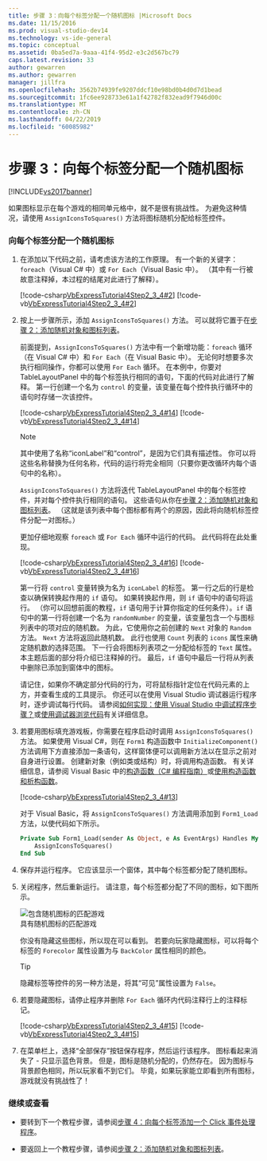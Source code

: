 ```yaml
---
title: 步骤 3：向每个标签分配一个随机图标 |Microsoft Docs
ms.date: 11/15/2016
ms.prod: visual-studio-dev14
ms.technology: vs-ide-general
ms.topic: conceptual
ms.assetid: 0ba5ed7a-9aaa-41f4-95d2-e3c2d567bc79
caps.latest.revision: 33
author: gewarren
ms.author: gewarren
manager: jillfra
ms.openlocfilehash: 3562b74939fe9207ddcf10e98bd0b4d0d7d1bead
ms.sourcegitcommit: 1fc6ee928733e61a1f42782f832ead9f7946d00c
ms.translationtype: MT
ms.contentlocale: zh-CN
ms.lasthandoff: 04/22/2019
ms.locfileid: "60085982"
---
```

# <a name="step-3-assign-a-random-icon-to-each-label"></a>步骤 3：向每个标签分配一个随机图标
[!INCLUDE[vs2017banner](../includes/vs2017banner.md)]

如果图标显示在每个游戏的相同单元格中，就不是很有挑战性。 为避免这种情况，请使用 `AssignIconsToSquares()` 方法将图标随机分配给标签控件。  
  
### <a name="to-assign-a-random-icon-to-each-label"></a>向每个标签分配一个随机图标  
  
1. 在添加以下代码之前，请考虑该方法的工作原理。 有一个新的关键字：`foreach`（Visual C# 中）或 `For Each`（Visual Basic 中）。 （其中有一行被故意注释掉，本过程的结尾对此进行了解释）。  
  
     [!code-csharp[VbExpressTutorial4Step2_3_4#2](../snippets/csharp/VS_Snippets_VBCSharp/vbexpresstutorial4step2_3_4/cs/form1.cs#2)]
     [!code-vb[VbExpressTutorial4Step2_3_4#2](../snippets/visualbasic/VS_Snippets_VBCSharp/vbexpresstutorial4step2_3_4/vb/form1.vb#2)]  
  
2. 按上一步骤所示，添加 `AssignIconsToSquares()` 方法。 可以就将它置于在[步骤 2：添加随机对象和图标列表](../ide/step-2-add-a-random-object-and-a-list-of-icons.md)。  
  
     前面提到，`AssignIconsToSquares()` 方法中有一个新增功能：`foreach` 循环（在 Visual C# 中）和 `For Each`（在 Visual Basic 中）。 无论何时想要多次执行相同操作，你都可以使用 `For Each` 循环。 在本例中，你要对 TableLayoutPanel 中的每个标签执行相同的语句，下面的代码对此进行了解释。 第一行创建一个名为 `control` 的变量，该变量在每个控件执行循环中的语句时存储一次该控件。  
  
     [!code-csharp[VbExpressTutorial4Step2_3_4#14](../snippets/csharp/VS_Snippets_VBCSharp/vbexpresstutorial4step2_3_4/cs/form1.cs#14)]
     [!code-vb[VbExpressTutorial4Step2_3_4#14](../snippets/visualbasic/VS_Snippets_VBCSharp/vbexpresstutorial4step2_3_4/vb/form1.vb#14)]  
  
    > [!NOTE]
    >  其中使用了名称“iconLabel”和“control”，是因为它们具有描述性。 你可以将这些名称替换为任何名称，代码的运行将完全相同（只要你更改循环内每个语句中的名称）。  
  
     `AssignIconsToSquares()` 方法将迭代 TableLayoutPanel 中的每个标签控件，并对每个控件执行相同的语句。 这些语句从你在[步骤 2：添加随机对象和图标列表](../ide/step-2-add-a-random-object-and-a-list-of-icons.md)。 （这就是该列表中每个图标都有两个的原因，因此将向随机标签控件分配一对图标。）  
  
     更加仔细地观察 `foreach` 或 `For Each` 循环中运行的代码。 此代码将在此处重现。  
  
     [!code-csharp[VbExpressTutorial4Step2_3_4#16](../snippets/csharp/VS_Snippets_VBCSharp/vbexpresstutorial4step2_3_4/cs/form1.cs#16)]
     [!code-vb[VbExpressTutorial4Step2_3_4#16](../snippets/visualbasic/VS_Snippets_VBCSharp/vbexpresstutorial4step2_3_4/vb/form1.vb#16)]  
  
     第一行将 `control` 变量转换为名为 `iconLabel` 的标签。 第一行之后的行是检查以确保转换起作用的 `if` 语句。 如果转换起作用，则 `if` 语句中的语句将运行。 （你可以回想前面的教程，`if` 语句用于计算你指定的任何条件）。`if` 语句中的第一行将创建一个名为 `randomNumber` 的变量，该变量包含一个与图标列表中的项对应的随机数。 为此，它使用你之前创建的 `Next` 对象的 `Random` 方法。 `Next` 方法将返回此随机数。 此行也使用 `Count` 列表的 `icons` 属性来确定随机数的选择范围。 下一行会将图标列表项之一分配给标签的 `Text` 属性。 本主题后面的部分将介绍已注释掉的行。 最后，`if` 语句中最后一行将从列表中删除已添加到窗体中的图标。  
  
     请记住，如果你不确定部分代码的行为，可将鼠标指针定位在代码元素的上方，并查看生成的工具提示。 你还可以在使用 Visual Studio 调试器运行程序时，逐步调试每行代码。 请参阅[如何实现：使用 Visual Studio 中调试程序步骤？](http://msdn.microsoft.com/vstudio/ee672313.aspx)或[使用调试器浏览代码](../debugger/navigating-through-code-with-the-debugger.md)有关详细信息。  
  
3. 若要用图标填充游戏板，你需要在程序启动时调用 `AssignIconsToSquares()` 方法。 如果使用 Visual C#，则在 `Form1` 构造函数中 `InitializeComponent()` 方法调用下方直接添加一条语句，这样窗体便可以调用新方法以在显示之前对自身进行设置。 创建新对象（例如类或结构）时，将调用构造函数。 有关详细信息，请参阅 Visual Basic 中的[构造函数（C# 编程指南）](http://msdn.microsoft.com/library/ace5hbzh.aspx)或[使用构造函数和析构函数](http://msdn.microsoft.com/library/2z08e49e%28v=vs.90%29.aspx)。  
  
     [!code-csharp[VbExpressTutorial4Step2_3_4#13](../snippets/csharp/VS_Snippets_VBCSharp/vbexpresstutorial4step2_3_4/cs/form1.cs#13)]  
  
     对于 Visual Basic，将 `AssignIconsToSquares()` 方法调用添加到 `Form1_Load` 方法，以使代码如下所示。  
  
    ```vb  
    Private Sub Form1_Load(sender As Object, e As EventArgs) Handles MyBase.Load  
        AssignIconsToSquares()  
    End Sub  
    ```  
  
4. 保存并运行程序。 它应该显示一个窗体，其中每个标签都分配了随机图标。  
  
5. 关闭程序，然后重新运行。 请注意，每个标签都分配了不同的图标，如下图所示。  
  
     ![包含随机图标的匹配游戏](../ide/media/express-tut4step3.png "Express_Tut4Step3")  
具有随机图标的匹配游戏  
  
     你没有隐藏这些图标，所以现在可以看到。 若要向玩家隐藏图标，可以将每个标签的 `Forecolor` 属性设置为与 `BackColor` 属性相同的颜色。  
  
    > [!TIP]
    >  隐藏标签等控件的另一种方法是，将其“可见”属性设置为 `False`。  
  
6. 若要隐藏图标，请停止程序并删除 `For Each` 循环内代码注释行上的注释标记。  
  
     [!code-csharp[VbExpressTutorial4Step2_3_4#15](../snippets/csharp/VS_Snippets_VBCSharp/vbexpresstutorial4step2_3_4/cs/form1.cs#15)]
     [!code-vb[VbExpressTutorial4Step2_3_4#15](../snippets/visualbasic/VS_Snippets_VBCSharp/vbexpresstutorial4step2_3_4/vb/form1.vb#15)]  
  
7. 在菜单栏上，选择“全部保存”按钮保存程序，然后运行该程序。 图标看起来消失了 - 只显示蓝色背景。 但是，图标是随机分配的，仍然存在。 因为图标与背景颜色相同，所以玩家看不到它们。 毕竟，如果玩家能立即看到所有图标，游戏就没有挑战性了！  
  
### <a name="to-continue-or-review"></a>继续或查看  
  
- 要转到下一个教程步骤，请参阅[步骤 4：向每个标签添加一个 Click 事件处理程序](../ide/step-4-add-a-click-event-handler-to-each-label.md)。  
  
- 要返回上一个教程步骤，请参阅[步骤 2：添加随机对象和图标列表](../ide/step-2-add-a-random-object-and-a-list-of-icons.md)。
